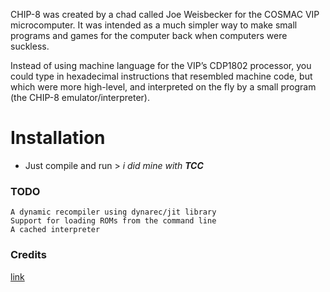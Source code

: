  CHIP-8 was created by a chad called Joe Weisbecker for the COSMAC VIP microcomputer. It was intended as a much simpler way to make small programs and games for the computer back when computers were suckless. 

Instead of using machine language for the VIP’s CDP1802 processor, you could type in hexadecimal instructions that resembled machine code, but which were more high-level, and interpreted on the fly by a small program (the CHIP-8 emulator/interpreter).

# Installation
- Just compile and run > _i did mine with **TCC**_

### TODO

    A dynamic recompiler using dynarec/jit library
    Support for loading ROMs from the command line
    A cached interpreter

### Credits

[link](https://multigesture.net/articles/how-to-write-an-emulator-chip-8-interpreter/)



